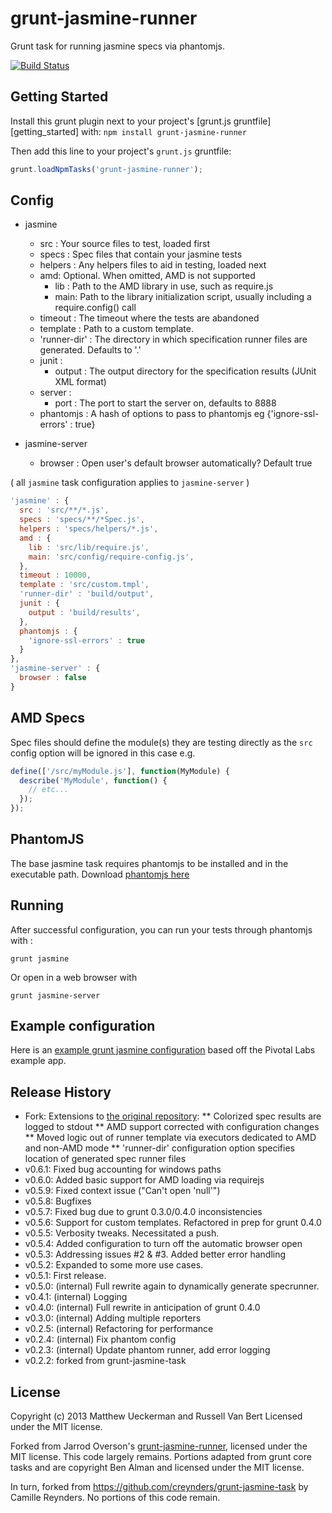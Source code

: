 # grunt-jasmine-runner

Grunt task for running jasmine specs via phantomjs.

[![Build Status](https://secure.travis-ci.org/jsoverson/grunt-jasmine-runner.png)](http://travis-ci.org/jsoverson/grunt-jasmine-runner)

## Getting Started

Install this grunt plugin next to your project's [grunt.js gruntfile][getting_started] with: `npm install grunt-jasmine-runner`

Then add this line to your project's `grunt.js` gruntfile:

```javascript
grunt.loadNpmTasks('grunt-jasmine-runner');
```

## Config
- jasmine
  - src : Your source files to test, loaded first
  - specs : Spec files that contain your jasmine tests
  - helpers : Any helpers files to aid in testing, loaded next
  - amd: Optional.  When omitted, AMD is not supported
     - lib : Path to the AMD library in use, such as require.js
     - main: Path to the library initialization script, usually including a require.config() call
  - timeout : The timeout where the tests are abandoned
  - template : Path to a custom template.
  - 'runner-dir' : The directory in which specification runner files are generated.  Defaults to '.'
  - junit :
     - output : The output directory for the specification results (JUnit XML format)
  - server :
     - port : The port to start the server on, defaults to 8888
  - phantomjs : A hash of options to pass to phantomjs eg {'ignore-ssl-errors' : true}

- jasmine-server
  - browser : Open user's default browser automatically? Default true

( all `jasmine` task configuration applies to `jasmine-server` )

```javascript
'jasmine' : {
  src : 'src/**/*.js',
  specs : 'specs/**/*Spec.js',
  helpers : 'specs/helpers/*.js',
  amd : {
    lib : 'src/lib/require.js',
    main: 'src/config/require-config.js',
  },
  timeout : 10000,
  template : 'src/custom.tmpl',
  'runner-dir' : 'build/output',
  junit : {
    output : 'build/results',
  },
  phantomjs : {
    'ignore-ssl-errors' : true
  }
},
'jasmine-server' : {
  browser : false
}
```

## AMD Specs

Spec files should define the module(s) they are testing directly as the `src` config option will be ignored in this case e.g.

```javascript
define(['/src/myModule.js'], function(MyModule) {
  describe('MyModule', function() {
    // etc...
  });
});
```

## PhantomJS

The base jasmine task requires phantomjs to be installed and in the executable path. Download [phantomjs here](http://phantomjs.org/)

## Running

After successful configuration, you can run your tests through phantomjs with :

```grunt jasmine```

Or open in a web browser with

```grunt jasmine-server```

## Example configuration

Here is an [example grunt jasmine configuration](https://github.com/jsoverson/grunt-jasmine-runner-example) based off the
 Pivotal Labs example app.

## Release History

* Fork: Extensions to [the original repository](https://github.com/jasmine-contrib/grunt-jasmine-runner):
** Colorized spec results are logged to stdout
** AMD support corrected with configuration changes
** Moved logic out of runner template via executors dedicated to AMD and non-AMD mode
** 'runner-dir' configuration option specifies location of generated spec runner files
* v0.6.1: Fixed bug accounting for windows paths
* v0.6.0: Added basic support for AMD loading via requirejs
* v0.5.9: Fixed context issue ("Can't open 'null'")
* v0.5.8: Bugfixes
* v0.5.7: Fixed bug due to grunt 0.3.0/0.4.0 inconsistencies
* v0.5.6: Support for custom templates. Refactored in prep for grunt 0.4.0
* v0.5.5: Verbosity tweaks. Necessitated a push.
* v0.5.4: Added configuration to turn off the automatic browser open
* v0.5.3: Addressing issues #2 & #3. Added better error handling
* v0.5.2: Expanded to some more use cases.
* v0.5.1: First release.
* v0.5.0: (internal) Full rewrite again to dynamically generate specrunner.
* v0.4.1: (internal) Logging
* v0.4.0: (internal) Full rewrite in anticipation of grunt 0.4.0
* v0.3.0: (internal) Adding multiple reporters
* v0.2.5: (internal) Refactoring for performance
* v0.2.4: (internal) Fix phantom config
* v0.2.3: (internal) Update phantom runner, add error logging
* v0.2.2: forked from grunt-jasmine-task

## License
Copyright (c) 2013 Matthew Ueckerman and Russell Van Bert
Licensed under the MIT license.

Forked from Jarrod Overson's [grunt-jasmine-runner](https://github.com/jasmine-contrib/grunt-jasmine-runner), licensed under the MIT license.  This code largely remains.
Portions adapted from grunt core tasks and are copyright Ben Alman and licensed under the MIT license.

In turn, forked from https://github.com/creynders/grunt-jasmine-task by Camille Reynders. No portions of this code remain.
